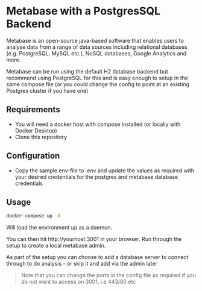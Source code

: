 # Metabase with a PostgresSQL Backend

Metabase is an open-source java-based software that enables users to analyse data from a range of data sources including relational databases (e.g. PostgreSQL, MySQL etc.), NoSQL databases, Google Analytics and more. 

Metabase can be run using the default H2 database backend but recommend using PostgreSQL for this and is easy enough to setup in the same compose file (or you could change the config to point at an existing Postgres cluster if you have one)


## Requirements

- You will need a docker host with compose installed (or locally with Docker Desktop)
- Clone this repository

## Configuration
- Copy the sample.env-file to .env and update the values as required with your desired credentials for the postgres and metabase database credentials

## Usage

```bash
docker-compose up -d
```

Will load the environment up as a daemon. 

You can then hit http://yourhost:3001 in your browser. Run through the setup to create a local metabase admin.

As part of the setup you can choose to add a database server to connect through to do analysis - or skip it and add via the admin later

> Note that you can change the ports in the config file as required if you do not want to access on 3001, i.e 443/80 etc